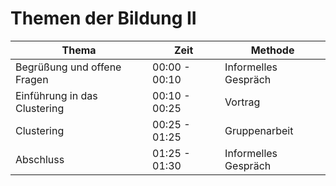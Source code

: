 # Themen der Bildung II

| Thema		| Zeit		 |  Methode		|
| ---- 		| ----- | --- |
| Begrüßung und offene Fragen | 00:00 - 00:10 | Informelles Gespräch |
| Einführung in das Clustering | 00:10 - 00:25 | Vortrag |
| Clustering | 00:25 - 01:25 | Gruppenarbeit |
| Abschluss | 01:25 - 01:30 | Informelles Gespräch |


